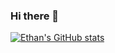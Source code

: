 ### Hi there 👋

[![Ethan's GitHub stats](https://github-readme-stats.vercel.app/api?username=ethsmith)](https://github.com/anuraghazra/github-readme-stats)

<!--
**ethsmith/ethsmith** is a ✨ _special_ ✨ repository because its `README.md` (this file) appears on your GitHub profile.

Here are some ideas to get you started:

- 🔭 I’m currently working on ...
- 🌱 I’m currently learning ...
- 👯 I’m looking to collaborate on ...
- 🤔 I’m looking for help with ...
- 💬 Ask me about ...
- 📫 How to reach me: ...
- 😄 Pronouns: ...
- ⚡ Fun fact: ...
-->
